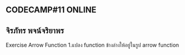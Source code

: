 CODECAMP#11 ONLINE
---------------------------
จิรภัทร พจน์จริยาพร
---------------------------
Exercise Arrow Function
1.แปลง function ข้างล่างให้อยู่ในรูป arrow function